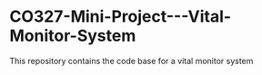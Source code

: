 # CO327-Mini-Project---Vital-Monitor-System
This repository contains the code base for a vital monitor system 
